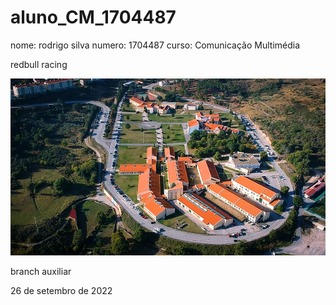 # aluno_CM_1704487
nome: rodrigo silva
numero: 1704487
curso: Comunicação Multimédia

redbull racing

![alt text](./imagens/Campus_IPG_1.jpg)


branch auxiliar


26 de setembro de 2022